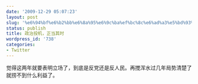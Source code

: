 ```yaml
---
date: '2009-12-29 05:07:23'
layout: post
slug: '%e6%94%bf%e6%b2%bb%e6%8a%95%e6%9c%ba%ef%bc%8c%e6%ad%a3%e5%bd%93%e5%85%b6%e6%97%b6'
status: publish
title: 政治投机，正当其时
wordpress_id: '738'
categories:
- Twitter
---
```


觉得这两年就要表明立场了，到底是反党还是反人民。再搅浑水过几年局势清楚了就捞不到什么利益了。
